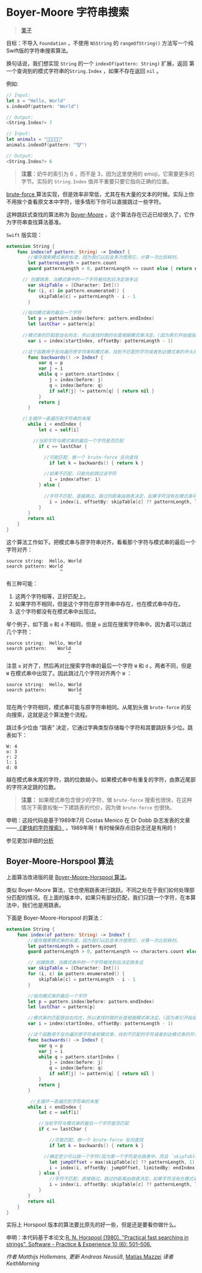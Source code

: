 # Boyer-Moore 字符串搜索

> [栗子](https://www.raywenderlich.com/163964/swift-algorithm-club-booyer-moore-string-search-algorithm)

目标：不导入 `Foundation` ，不使用 `NSString` 的 `rangeOfString()` 方法写一个纯Swift版的字符串搜索算法。

换句话说，我们想实现 `String` 的一个 `indexOf(pattern: String)` 扩展，返回 第一个查询到的模式字符串的`String.Index` ，如果不存在返回 `nil` 。

例如:

```swift
// Input:
let s = "Hello, World"
s.indexOf(pattern: "World")

// Output:
<String.Index?> 7

// Input:
let animals = "🐶🐔🐷🐮🐱"
animals.indexOf(pattern: "🐮")

// Output:
<String.Index?> 6
```

> **注意**：奶牛的索引为 6 ，而不是 3，因为这里使用的 emoji，它需要更多的字节。实际的 `String.Index` 值并不重要只要它指向正确的位置。 

[brute-force ](../Brute-Force%20String%20Search/) 算法实现，但是效率非常低，尤其在有大量的文本的时候。实际上你不用挨个查看原文本中字符，很多情形下你可以直接跳过一些字符。

这种跳跃式查找的算法称为 [Boyer-Moore](https://en.wikipedia.org/wiki/Boyer–Moore_string_search_algorithm) 。这个算法存在已近已经很久了，它作为字符串查找算法基准。

`Swift` 版实现：

```swift
extension String {
    func index(of pattern: String) -> Index? {
        //缓存搜索模式串的长度，因为我们以后会多次使用它，计算一次比较耗时。
        let patternLength = pattern.count
        guard patternLength > 0, patternLength <= count else { return nil }

      // 创建跳表，当模式串中的一个字符被找到后决定跳多远
        var skipTable = [Character: Int]()
        for (i, c) in pattern.enumerated() {
            skipTable[c] = patternLength - i - 1
        }

      //指向模式串的最后一个字符
        let p = pattern.index(before: pattern.endIndex)
        let lastChar = pattern[p]
      
      //模式串的匹配是自右向左，所以查找时跳的长度根据模式串决定。(因为索引开始值指向字符串中的第一个字符，所以它最小是1)
        var i = index(startIndex, offsetBy: patternLength - 1)

      //这个函数用于反向遍历原字符串和模式串，找到不匹配的字符或者到达模式串的开头后退出
        func backwards() -> Index? {
            var q = p
            var j = i
            while q > pattern.startIndex {
                j = index(before: j)
                q = index(before: q)
                if self[j] != pattern[q] { return nil }
            }
            return j
        }

      //主循环一直遍历到字符串的末尾
        while i < endIndex {
            let c = self[i]

          //当前字符与模式串的最后一个字符是否匹配
            if c == lastChar {

              //可能匹配，做一个 brute-force 反向查找
                if let k = backwards() { return k }

              //如果不匹配，只能向前跳过该字符
                i = index(after: i)
            } else {
                
              //字符不匹配，直接跳过。跳过的距离由跳表决定，如果字符没有在模式串中，可以直接跳模式串的长度，但是如果字符是在模式串中，前面可能有可以匹配的，所以我们现在还不能跳
                i = index(i, offsetBy: skipTable[c] ?? patternLength, limitedBy: endIndex) ?? endIndex
            }
        }
        return nil
    }
}
```

这个算法工作如下。把模式串与原字符串对齐，看看那个字符与模式串的最后一个字符对齐：

```
source string:  Hello, World
search pattern: World
                    ^
```

有三种可能：

1. 这两个字符相等，正好匹配上。
2. 如果字符不相同，但是这个字符在原字符串中存在，也在模式串中存在。
3. 这个字符都没有在模式串中出现过。

举个例子，如下面 `o` 和 `d` 不相同，但是 `o` 出现在搜索字符串中。因为着可以跳过几个字符：

```
source string:  Hello, World
search pattern:    World
                       ^
```

注意 `o` 对齐了，然后再对比搜索字符串的最后一个字符 `W` 和 `d` 。两者不同，但是 `W` 在模式串中出现了。因此跳过几个字符对齐两个 `W` ：

```
source string:  Hello, World
search pattern:        World
                           ^
```

现在两个字符相同，模式串可能与原字符串相同。从尾到头做 `brute-force` 的反向搜索，这就是这个算法整个流程。

跳过多少位由 “跳表” 决定，它通过字典类型存储每个字符和其要跳跃多少位。跳表如下：

```
W: 4
o: 3
r: 2
l: 1
d: 0
```

越在模式串末尾的字符，跳的位数越小。如果模式串中有重复的字符，由靠近尾部的字符决定跳的位数。

> **注意：** 如果模式串包含很少的字符，做 `brute-force` 搜索也很快，在这种情况下需要权衡一下建跳表的代价，因为做 `brute-force` 也很快。

申明：这段代码是基于1989年7月 Costas Menico 在 Dr Dobb 杂志发表的文章 ——[《更快的字符搜索》](http://www.drdobbs.com/database/faster-string-searches/184408171) 。1989年啊！有时候保存点旧杂志还是有用的！

参见更加详细的[分析](http://www.inf.fh-flensburg.de/lang/algorithmen/pattern/bmen.htm)

## Boyer-Moore-Horspool 算法

上面算法改进版的是 [Boyer-Moore-Horspool 算法](https://en.wikipedia.org/wiki/Boyer%E2%80%93Moore%E2%80%93Horspool_algorithm)。

类似 Boyer-Moore 算法，它也使用跳表进行跳跃。不同之处在于我们如何处理部分匹配的情况。在上面的版本中，如果只有部分匹配，我们只跳一个字符，在本算法中，我们也是用跳表。

下面是 Boyer-Moore-Horspool 的算法：

```swift
extension String {
    func index(of pattern: String) -> Index? {
        //缓存搜索模式串的长度，因为我们以后会多次使用它，计算一次比较耗时。
        let patternLength = pattern.count
        guard patternLength > 0, patternLength <= characters.count else { return nil }

        // 创建跳表，当模式串中的一个字符被找到后决定跳多远
        var skipTable = [Character: Int]()
        for (i, c) in pattern.enumerated() {
            skipTable[c] = patternLength - i - 1
        }

        //指向模式串的最后一个字符
        let p = pattern.index(before: pattern.endIndex)
        let lastChar = pattern[p]

        //模式串的匹配是自右向左，所以查找时跳的长度根据模式串决定。(因为索引开始值指向字符串中的第一个字符，所以它最小是1)
        var i = index(startIndex, offsetBy: patternLength - 1)

        //这个函数用于反向遍历原字符串和模式串，找到不匹配的字符或者到达模式串的开头后退出
        func backwards() -> Index? {
            var q = p
            var j = i
            while q > pattern.startIndex {
                j = index(before: j)
                q = index(before: q)
                if self[j] != pattern[q] { return nil }
            }
            return j
        }

         //主循环一直遍历到字符串的末尾
        while i < endIndex {
            let c = self[i]

            //当前字符与模式串的最后一个字符是否匹配
            if c == lastChar {

                //可能匹配，做一个 brute-force 反向查找
                if let k = backwards() { return k }

              //确定至少可以跳一个字符(因为第一个字符是在跳表中，而且 `skipTable[lastChar] = 0`)
                let jumpOffset = max(skipTable[c] ?? patternLength, 1)
                i = index(i, offsetBy: jumpOffset, limitedBy: endIndex) ?? endIndex
            } else {
                //字符不匹配，直接跳过。跳过的距离由跳表决定，如果字符没有在模式串中，可以直接跳模式串的长度，但是如果字符是在模式串中，前面可能有可以匹配的，所以我们现在还不能跳
                i = index(i, offsetBy: skipTable[c] ?? patternLength, limitedBy: endIndex) ?? endIndex
            }
        }
        return nil
    }
}
```

实际上 Horspool 版本的算法要比原先的好一些，但是还是要看你做什么。

申明：本代码基于本论文:[R. N. Horspool (1980). "Practical fast searching in strings". Software - Practice & Experience 10 (6): 501–506.](http://www.cin.br/~paguso/courses/if767/bib/Horspool_1980.pdf)

_作者 Matthijs Hollemans, 更新 Andreas Neusüß_, [Matías Mazzei](https://github.com/mmazzei) *译者 KeithMorning*
